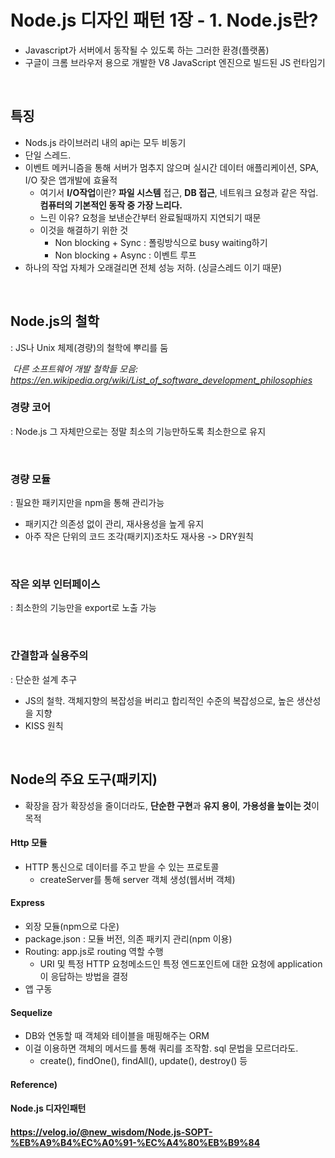 # Node.js 디자인 패턴 1장 - 1. Node.js란?

* Javascript가 서버에서 동작될 수 있도록 하는 그러한 환경(플랫폼)
* 구글이 크롬 브라우저 용으로 개발한 V8 JavaScript 엔진으로 빌드된 JS 런타임기

<br>

## 특징

* Nods.js 라이브러리 내의 api는 모두 비동기
* 단일 스레드.
* 이벤트 메커니즘을 통해 서버가 멈추지 않으며 실시간 데이터 애플리케이션, SPA, I/O 잦은 앱개발에 효율적
  * 여기서 **I/O작업**이란? **파일 시스템** 접근, **DB 접근**, 네트워크 요청과 같은 작업. **컴퓨터의 기본적인 동작 중 가장 느리다.**
  * 느린 이유? 요청을 보낸순간부터 완료될때까지 지연되기 때문
  * 이것을 해결하기 위한 것
    * Non blocking + Sync : 폴링방식으로 busy waiting하기
    * Non blocking + Async : 이벤트 루프 
* 하나의 작업 자체가 오래걸리면 전체 성능 저하. (싱글스레드 이기 때문)

<br>

## Node.js의 철학

: JS나 Unix 체제(경량)의 철학에 뿌리를 둠

​	*다른 소프트웨어 개발 철학들 모음: https://en.wikipedia.org/wiki/List_of_software_development_philosophies*

### 경량 코어

: Node.js 그 자체만으로는 정말 최소의 기능만하도록 최소한으로 유지

<br>

### 경량 모듈

: 필요한 패키지만을 npm을 통해 관리가능

* 패키지간 의존성 없이 관리, 재사용성을 높게 유지
* 아주 작은 단위의 코드 조각(패키지)조차도 재사용 -> DRY원칙

<br>

### 작은 외부 인터페이스

: 최소한의 기능만을 export로 노출 가능

<br>

### 간결함과 실용주의

: 단순한 설계 추구

* JS의 철학. 객체지향의 복잡성을 버리고 합리적인 수준의 복잡성으로, 높은 생산성을 지향
* KISS 원칙

<br>

## Node의 주요 도구(패키지)

* 확장을 잠가 확장성을 줄이더라도, **단순한 구현**과 **유지 용이**, **가용성을 높이는 것**이 목적

#### Http 모듈

* HTTP 통신으로 데이터를 주고 받을 수 있는 프로토콜
  * createServer를 통해 server 객체 생성(웹서버 객체)

#### Express

* 외장 모듈(npm으로 다운)
* package.json : 모듈 버전, 의존 패키지 관리(npm 이용)
* Routing: app.js로 routing 역할 수행
  * URI 및 특정 HTTP 요청메소드인 특정 엔드포인트에 대한 요청에 application이 응답하는 방법을 결정
* 앱 구동

#### Sequelize

* DB와 연동할 때 객체와 테이블을 매핑해주는 ORM
* 이걸 이용하면 객체의 메서드를 통해 쿼리를 조작함. sql 문법을 모르더라도.
  * create(), findOne(), findAll(), update(), destroy() 등



#### Reference)

#### Node.js 디자인패턴

#### https://velog.io/@new_wisdom/Node.js-SOPT-%EB%A9%B4%EC%A0%91-%EC%A4%80%EB%B9%84
